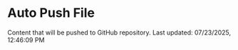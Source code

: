 # Auto Push File

Content that will be pushed to GitHub repository.
Last updated: 07/23/2025, 12:46:09 PM